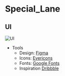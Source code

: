 # Special_Lane

## UI
![UI](https://user-images.githubusercontent.com/57795657/93010858-88ac0e00-f599-11ea-9527-db013bbb87b6.png)
  * Tools
    * Design: [Figma](https://www.figma.com/)
    * Icons: [Evericons](http://www.evericons.com/)
    * Fonts: [Google Fonts](https://fonts.google.com/)
    * Inspiration [Dribbble](https://dribbble.com/)

